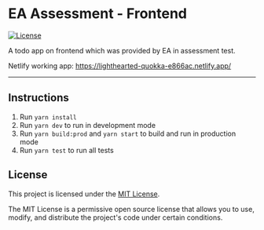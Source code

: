 # EA Assessment - Frontend

[![License](https://img.shields.io/badge/license-MIT-blue.svg)](LICENSE)

A todo app on frontend which was provided by EA in assessment test.

Netlify working app: https://lighthearted-quokka-e866ac.netlify.app/

---
## Instructions
1. Run `yarn install`
2. Run `yarn dev` to run in development mode
3. Run `yarn build:prod` and `yarn start` to build and run in production mode
4. Run `yarn test` to run all tests



## License

This project is licensed under the [MIT License](LICENSE).

The MIT License is a permissive open source license that allows you to use, modify, and distribute the project's code under certain conditions.
